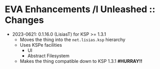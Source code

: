 # EVA Enhancements /l Unleashed :: Changes

* 2023-0621: 0.1.16.0 (LisiasT) for KSP >= 1.3.1
	+ Moves the thing into the `net.lisias.ksp` hierarchy
	+ Uses KSPe facilities
		- UI
		- Abstract Filesystem
	+ Makes the thing compatible down to KSP 1.3.1 **#HURRAY!!**
